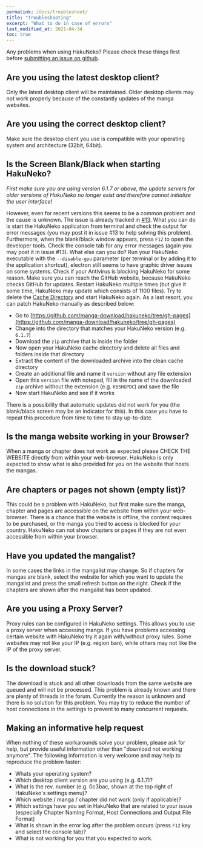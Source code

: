 ```yaml
---
permalink: /docs/troubleshoot/
title: "Troubleshooting"
excerpt: "What to do in case of errors"
last_modified_at: 2021-04-34
toc: true
---
```


Any problems when using HakuNeko?
Please check these things first before [submitting an issue on github](https://github.com/manga-download/hakuneko/issues/new/choose).

Are you using the latest desktop client?
----------------------------------------

Only the latest desktop client will be maintained. Older desktop clients may not work properly because of the constantly updates of the manga websites.

Are you using the correct desktop client?
-----------------------------------------

Make sure the desktop client you use is compatible with your operating system and architecture (32bit, 64bit).

Is the Screen Blank/Black when starting HakuNeko?
----------------------------------------

*First make sure you are using version 6.1.7 or above, the update servers for older versions of HakuNeko no longer exist and therefore cannot initialize the user interface!*

However, even for recent versions this seems to be a common problem and the cause is unknown.
The issue is already tracked in [#13](https://github.com/manga-download/hakuneko/issues/13).
What you can do is start the HakuNeko application from terminal and check the output for error messages (you may post it in issue #13 to help solving this problem).
Furthermore, when the blank/black window appears, press `F12` to open the developer tools.
Check the console tab for any error messages (again you may post it in issue #13).
What else can you do?
Run your HakuNeko executable with the `--disable-gpu` parameter (per terminal or by adding it to the application shortcut), electron still seems to have graphic driver issues on some systems.
Check if your Antivirus is blocking HakuNeko for some reason.
Make sure you can reach the GitHub website, because HakuNeko checks GitHub for updates.
Restart HakuNeko multiple times (but give it some time, HakuNeko may update which consists of 1100 files).
Try to delete the [Cache Directory](/docs/install/#cache) and start HakuNeko again.
As a last resort, you can patch HakuNeko manually as described below:

* Go to [https://github.com/manga-download/hakuneko/tree/gh-pages](https://github.com/manga-download/hakuneko/tree/gh-pages)
* Change into the directory that matches your HakuNeko version (e.g. `6.1.7`)
* Download the `zip` archive that is inside the folder
* Now open your HakuNeko cache directory and delete all files and folders inside that directory
* Extract the content of the downloaded archive into the clean cache directory
* Create an additional file and name it `version` without any file extension
* Open this `version` file with notepad, fill in the name of the downloaded `zip` archive without the extension (e.g. `K65HGPDC`) and save the file
* Now start HakuNeko and see if it works

There is a possibility that automatic updates did not work for you (the blank/black screen may be an indicator for this).
In this case you have to repeat this procedure from time to time to stay up-to-date.

Is the manga website working in your Browser?
---------------------------------------------

When a manga or chapter does not work as expected please CHECK THE WEBSITE directly from within your web-browser. HakuNeko is only expected to show what is also provided for you on the website that hosts the mangas.

Are chapters or pages not shown (empty list)?
---------------------------------------------

This could be a problem with HakuNeko, but first make sure the manga, chapter and pages are accessible on the website from within your web-browser. There is a chance that the website is offline, the content requires to be purchased, or the manga you tried to access is blocked for your country. HakuNeko can not show chapters or pages if they are not even accessible from within your browser.

Have you updated the mangalist?
-------------------------------

In some cases the links in the mangalist may change. So if chapters for mangas are blank, select the website for which you want to update the mangalist and press the small refresh button on the right. Check if the chapters are shown after the mangalist has been updated.

Are you using a Proxy Server?
------------------------------

Proxy rules can be configured in HakuNeko settings. This allows you to use a proxy server when accessing manga. If you have problems accessing certain website with HakuNeko try it again with/without proxy rules. Some websites may not like your IP (e.g. region ban), while others may not like the IP of the proxy server.

Is the download stuck?
----------------------

The download is stuck and all other downloads from the same website are queued and will not be processed. This problem is already known and there are plenty of threads in the forum. Currently the reason is unknown and there is no solution for this problem.
You may try to reduce the number of host connections in the settings to prevent to many concurrent requests.

Making an informative help request
----------------------------------

When nothing of these workarounds solve your problem, please ask for help, but provide useful information other than "download not working anymore". 
The following information is very welcome and may help to reproduce the problem faster:

- Whats your operating system?
- Which desktop client version are you using (e.g. 6.1.7)?
- What is the rev. number (e.g. 0c3bac, shown at the top right of HakuNeko's settings menu)?
- Which website / manga / chapter did not work (only if applicable)?
- Which settings have you set in HakuNeko that are related to your issue (especially Chapter Naming Format, Host Connections and Output File Format)
- What is shown in the error log after the problem occurs (press `F12` key and select the console tab)?
- What is not working for you that you expected to work.
